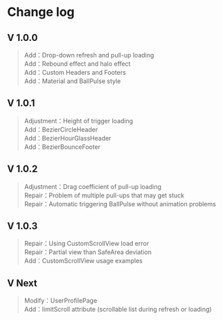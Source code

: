 # Change log

## V 1.0.0
>Add：Drop-down refresh and pull-up loading  
>Add：Rebound effect and halo effect  
>Add：Custom Headers and Footers  
>Add：Material and BallPulse style

## V 1.0.1
>Adjustment：Height of trigger loading  
>Add：BezierCircleHeader  
>Add：BezierHourGlassHeader  
>Add：BezierBounceFooter

## V 1.0.2
>Adjustment：Drag coefficient of pull-up loading  
>Repair：Problem of multiple pull-ups that may get stuck  
>Repair：Automatic triggering BallPulse without animation problems  

## V 1.0.3
>Repair：Using CustomScrollView load error  
>Repair：Partial view than SafeArea deviation  
>Add：CustomScrollView usage examples  

## V Next
>Modify：UserProfilePage  
>Add：limitScroll attribute (scrollable list during refresh or loading)  

